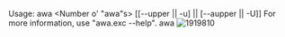 Usage: awa <Number o' "awa"s> [[--upper || -u] || [--aupper || -U]]
For more information, use "awa.exc --help".
awa
![1919810](https://www.khjxiaogu.com/1919810.png)
